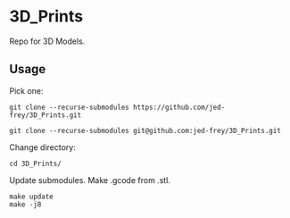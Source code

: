 # 3D_Prints
Repo for 3D Models.

## Usage

Pick one:

    git clone --recurse-submodules https://github.com/jed-frey/3D_Prints.git

    git clone --recurse-submodules git@github.com:jed-frey/3D_Prints.git

Change directory:

    cd 3D_Prints/
    
Update submodules. Make .gcode from .stl.
    
    make update
    make -j8
